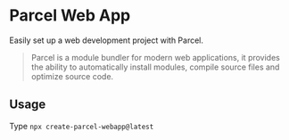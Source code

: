 # Parcel Web App

Easily set up a web development project with Parcel.
> Parcel is a module bundler for modern web applications, it provides the ability to automatically install modules, compile source files and optimize source code.

## Usage

Type `npx create-parcel-webapp@latest`